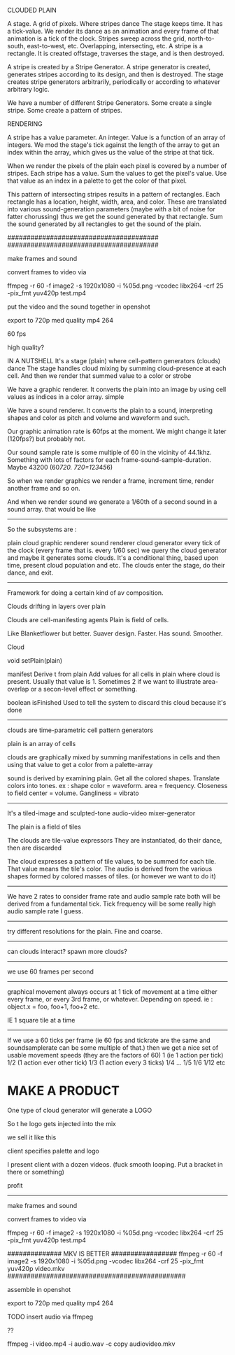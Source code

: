 CLOUDED PLAIN

A stage. A grid of pixels. Where stripes dance
The stage keeps time. It has a tick-value. We render its dance as an animation and every frame of that animation is a tick of the clock.
Stripes sweep across the grid, north-to-south, east-to-west, etc.
Overlapping, intersecting, etc.
A stripe is a rectangle. It is created offstage, traverses the stage, and is then destroyed.

A stripe is created by a Stripe Generator.
A stripe generator is created, generates stripes according to its design, and then is destroyed.
The stage creates stripe generators arbitrarily, periodically or according to whatever arbitrary logic.

We have a number of different Stripe Generators. Some create a single stripe. Some create a pattern of stripes. 

RENDERING

A stripe has a value parameter. An integer.
Value is a function of an array of integers. We mod the stage's tick against the length of the array to get an index within the array, 
  which gives us the value of the stripe at that tick.

When we render the pixels of the plain each pixel is covered by a number of stripes. 
Each stripe has a value. Sum the values to get the pixel's value.
Use that value as an index in a palette to get the color of that pixel.

This pattern of intersecting stripes results in a pattern of rectangles.
Each rectangle has a location, height, width, area, and color.
These are translated into various sound-generation parameters (maybe with a bit of noise for fatter chorussing)
thus we get the sound generated by that rectangle.
Sum the sound generated by all rectangles to get the sound of the plain. 

#######################################
#######################################

make frames and sound

convert frames to video via

ffmpeg -r 60 -f image2 -s 1920x1080 -i %05d.png -vcodec libx264 -crf 25  -pix_fmt yuv420p test.mp4


put the video and the sound together in openshot

export to 720p med quality mp4 264

60 fps

high quality?   










IN A NUTSHELL
It's a stage (plain) where cell-pattern generators (clouds) dance
The stage handles cloud mixing by summing cloud-presence at each cell.
And then we render that summed value to a color or strobe

We have a graphic renderer. It converts the plain into an image by using cell values as indices in a color array. simple

We have a sound renderer. It converts the plain to a sound, interpreting shapes and color as pitch and volume and waveform and such.

Our graphic animation rate is 60fps at the moment. We might change it later (120fps?) but probably not.

Our sound sample rate is some multiple of 60 in the vicinity of 44.1khz. 
Something with lots of factors for each frame-sound-sample-duration. Maybe 43200 (60*720. 720=1*2*3*4*5*6)

So when we render graphics we render a frame, increment time, render another frame and so on.

And when we render sound we generate a 1/60th of a second sound in a sound array.
  that would be like 

----------------------
So the subsystems are :

  plain
  cloud
  graphic renderer
  sound renderer
  cloud generator
    every tick of the clock (every frame that is. every 1/60 sec) we query the cloud generator and maybe it generates some clouds. 
    It's a conditional thing, based upon time, present cloud population and etc. The clouds enter the stage, do their dance, and exit.


-----------------------


Framework for doing a certain kind of av composition.

Clouds drifting in layers over plain

Clouds are cell-manifesting agents
Plain is field of cells.


Like Blanketflower but better. Suaver design. Faster. Has sound. Smoother.

Cloud

  void setPlain(plain)

  manifest
    Derive t from plain
    Add values for all cells in plain where cloud is present. 
    Usually that value is 1. Sometimes 2 if we want to illustrate area-overlap or a secon-level effect or something.

  boolean isFinished
    Used to tell the system to discard this cloud because it's done


-----

clouds are time-parametric cell pattern generators

plain is an array of cells

clouds are graphically mixed by summing manifestations in cells and then using that value to get a color from a palette-array

sound is derived by examining plain. Get all the colored shapes. Translate colors into tones.
ex : shape color = waveform. area = frequency. Closeness to field center = volume. Gangliness = vibrato


---------------
It's a tiled-image and sculpted-tone audio-video mixer-generator

The plain is a field of tiles

The clouds are tile-value expressors
They are instantiated, do their dance, then are discarded

The cloud expresses a pattern of tile values, to be summed for each tile. 
That value means the tile's color.
The audio is derived from the various shapes formed by colored masses of tiles.
(or however we want to do it)

-----------------

We have 2 rates to consider
frame rate and audio sample rate
both will be derived from a fundamental tick. Tick frequency will be some really high audio sample rate I guess.


-------------------
try different resolutions for the plain. Fine and coarse.

---------------------

can clouds interact?
spawn more clouds?

---------------------

we use 60 frames per second

-------------------
graphical movement always occurs at 1 tick of movement at a time
either every frame, or every 3rd frame, or whatever. Depending on speed.
ie : object.x = foo, foo+1, foo+2 etc.

IE 1 square tile at a time

--------------------------------
If we use a 60 ticks per frame (ie 60 fps and tickrate are the same and soundsamplerate can be some multiple of that.)
then we get a nice set of usable movement speeds (they are the factors of 60)
1 (ie 1 action per tick)
1/2 (1 action ever other tick)
1/3 (1 action every 3 ticks)
1/4 ...
1/5
1/6 
1/12
etc

# MAKE A PRODUCT

One type of cloud generator will generate a LOGO

So t he logo gets injected into the mix

we sell it like this

   client specifies palette and logo
   
   I present client with a dozen videos. (fuck smooth looping. Put a bracket in there or something)
   
   profit


-------------------------------------------


   


make frames and sound

convert frames to video via

ffmpeg -r 60 -f image2 -s 1920x1080 -i %05d.png -vcodec libx264 -crf 25  -pix_fmt yuv420p test.mp4

############## MKV IS BETTER #################
ffmpeg -r 60 -f image2 -s 1920x1080 -i %05d.png -vcodec libx264 -crf 25  -pix_fmt yuv420p video.mkv
##############################################


assemble in openshot

export to 720p med quality mp4 264

TODO insert audio via ffmpeg

??

ffmpeg -i video.mp4 -i audio.wav -c copy audiovideo.mkv









    
